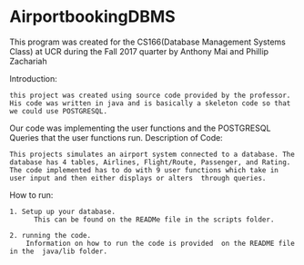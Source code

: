 # AirportbookingDBMS
This program was created for the CS166(Database Management Systems Class) at UCR during the Fall 2017 quarter  by Anthony Mai and Phillip Zachariah

Introduction:
	
	this project was created using source code provided by the professor. His code was written in java and is basically a skeleton code so that we could use POSTGRESQL.
  Our code was implementing the user functions and the POSTGRESQL Queries that the user functions run.
Description of Code:

	This projects simulates an airport system connected to a database. The database has 4 tables, Airlines, Flight/Route, Passenger, and Rating. The code implemented has to do with 9 user functions which take in user input and then either displays or alters  through queries. 
	
How to run:
 
	1. Setup up your database.
	 	  This can be found on the READMe file in the scripts folder.

	2. running the code.
	    Information on how to run the code is provided  on the README file in the  java/lib folder.







